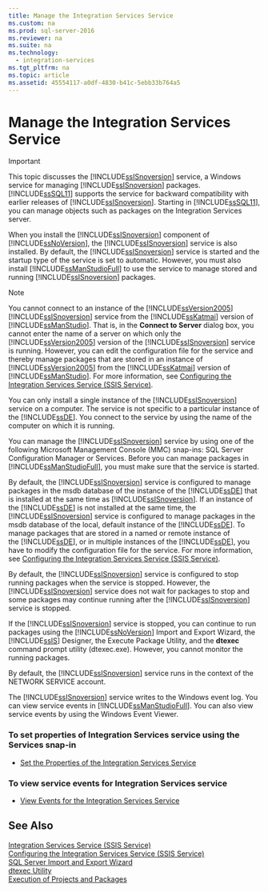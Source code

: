 ```yaml
---
title: Manage the Integration Services Service
ms.custom: na
ms.prod: sql-server-2016
ms.reviewer: na
ms.suite: na
ms.technology: 
  - integration-services
ms.tgt_pltfrm: na
ms.topic: article
ms.assetid: 45554117-a0df-4830-b41c-5ebb33b764a5
---
```

# Manage the Integration Services Service
    
> [!IMPORTANT]  
>  This topic discusses the [!INCLUDE[ssISnoversion](../../Token/Other/ssISnoversion_md.md)] service, a Windows service for managing [!INCLUDE[ssISnoversion](../../Token/Other/ssISnoversion_md.md)] packages. [!INCLUDE[ssSQL11](../../Token/Other/ssSQL11_md.md)] supports the service for backward compatibility with earlier releases of [!INCLUDE[ssISnoversion](../../Token/Other/ssISnoversion_md.md)]. Starting in [!INCLUDE[ssSQL11](../../Token/Other/ssSQL11_md.md)], you can manage objects such as packages on the Integration Services server.  
  
 When you install the [!INCLUDE[ssISnoversion](../../Token/Other/ssISnoversion_md.md)] component of [!INCLUDE[ssNoVersion](../../Token/Other/ssNoVersion_md.md)], the [!INCLUDE[ssISnoversion](../../Token/Other/ssISnoversion_md.md)] service is also installed. By default, the [!INCLUDE[ssISnoversion](../../Token/Other/ssISnoversion_md.md)] service is started and the startup type of the service is set to automatic. However, you must also install [!INCLUDE[ssManStudioFull](../../Token/Other/ssManStudioFull_md.md)] to use the service to manage stored and running [!INCLUDE[ssISnoversion](../../Token/Other/ssISnoversion_md.md)] packages.  
  
> [!NOTE]  
>  You cannot connect to an instance of the [!INCLUDE[ssVersion2005](../../Token/Other/ssVersion2005_md.md)][!INCLUDE[ssISnoversion](../../Token/Other/ssISnoversion_md.md)] service from the [!INCLUDE[ssKatmai](../../Token/Other/ssKatmai_md.md)] version of [!INCLUDE[ssManStudio](../../Token/Other/ssManStudio_md.md)]. That is, in the **Connect to Server** dialog box, you cannot enter the name of a server on which only the [!INCLUDE[ssVersion2005](../../Token/Other/ssVersion2005_md.md)] version of the [!INCLUDE[ssISnoversion](../../Token/Other/ssISnoversion_md.md)] service is running. However, you can edit the configuration file for the service and thereby manage packages that are stored in an instance of [!INCLUDE[ssVersion2005](../../Token/Other/ssVersion2005_md.md)] from the [!INCLUDE[ssKatmai](../../Token/Other/ssKatmai_md.md)] version of [!INCLUDE[ssManStudio](../../Token/Other/ssManStudio_md.md)]. For more information, see [Configuring the Integration Services Service &#40;SSIS Service&#41;](../../Topics/TopicNameNotContainA/Configuring-the-Integration-Services-Service--SSIS-Service-.md).  
  
 You can only install a single instance of the [!INCLUDE[ssISnoversion](../../Token/Other/ssISnoversion_md.md)] service on a computer. The service is not specific to a particular instance of the [!INCLUDE[ssDE](../../Token/Other/ssDE_md.md)]. You connect to the service by using the name of the computer on which it is running.  
  
 You can manage the [!INCLUDE[ssISnoversion](../../Token/Other/ssISnoversion_md.md)] service by using one of the following Microsoft Management Console \(MMC\) snap\-ins: SQL Server Configuration Manager or Services. Before you can manage packages in [!INCLUDE[ssManStudioFull](../../Token/Other/ssManStudioFull_md.md)], you must make sure that the service is started.  
  
 By default, the [!INCLUDE[ssISnoversion](../../Token/Other/ssISnoversion_md.md)] service is configured to manage packages in the msdb database of the instance of the [!INCLUDE[ssDE](../../Token/Other/ssDE_md.md)] that is installed at the same time as [!INCLUDE[ssISnoversion](../../Token/Other/ssISnoversion_md.md)]. If an instance of the [!INCLUDE[ssDE](../../Token/Other/ssDE_md.md)] is not installed at the same time, the [!INCLUDE[ssISnoversion](../../Token/Other/ssISnoversion_md.md)] service is configured to manage packages in the msdb database of the local, default instance of the [!INCLUDE[ssDE](../../Token/Other/ssDE_md.md)]. To manage packages that are stored in a named or remote instance of the [!INCLUDE[ssDE](../../Token/Other/ssDE_md.md)], or in multiple instances of the [!INCLUDE[ssDE](../../Token/Other/ssDE_md.md)], you have to modify the configuration file for the service. For more information, see [Configuring the Integration Services Service &#40;SSIS Service&#41;](../../Topics/TopicNameNotContainA/Configuring-the-Integration-Services-Service--SSIS-Service-.md).  
  
 By default, the [!INCLUDE[ssISnoversion](../../Token/Other/ssISnoversion_md.md)] service is configured to stop running packages when the service is stopped. However, the [!INCLUDE[ssISnoversion](../../Token/Other/ssISnoversion_md.md)] service does not wait for packages to stop and some packages may continue running after the [!INCLUDE[ssISnoversion](../../Token/Other/ssISnoversion_md.md)] service is stopped.  
  
 If the [!INCLUDE[ssISnoversion](../../Token/Other/ssISnoversion_md.md)] service is stopped, you can continue to run packages using the [!INCLUDE[ssNoVersion](../../Token/Other/ssNoVersion_md.md)] Import and Export Wizard, the [!INCLUDE[ssIS](../../Token/Other/ssIS_md.md)] Designer, the Execute Package Utility, and the **dtexec** command prompt utility \(dtexec.exe\). However, you cannot monitor the running packages.  
  
 By default, the [!INCLUDE[ssISnoversion](../../Token/Other/ssISnoversion_md.md)] service runs in the context of the NETWORK SERVICE account.  
  
 The [!INCLUDE[ssISnoversion](../../Token/Other/ssISnoversion_md.md)] service writes to the Windows event log. You can view service events in [!INCLUDE[ssManStudioFull](../../Token/Other/ssManStudioFull_md.md)]. You can also view service events by using the Windows Event Viewer.  
  
### To set properties of Integration Services service using the Services snap\-in  
  
-   [Set the Properties of the Integration Services Service](../../Topics/TopicNameNotContainA/Set-the-Properties-of-the-Integration-Services-Service.md)  
  
### To view service events for Integration Services service  
  
-   [View Events for the Integration Services Service](../../Topics/TopicNameNotContainA/View-Events-for-the-Integration-Services-Service.md)  
  
## See Also  
 [Integration Services Service &#40;SSIS Service&#41;](../../Topics/TopicNameNotContainA/Integration-Services-Service--SSIS-Service-.md)   
 [Configuring the Integration Services Service &#40;SSIS Service&#41;](../../Topics/TopicNameNotContainA/Configuring-the-Integration-Services-Service--SSIS-Service-.md)   
 [SQL Server Import and Export Wizard](../../Topics/TopicNameNotContainA/SQL-Server-Import-and-Export-Wizard.md)   
 [dtexec Utility](../../Topics/TopicNameNotContainA/dtexec-Utility.md)   
 [Execution of Projects and Packages](../../Topics/TopicNameNotContainA/Execution-of-Projects-and-Packages.md)  
  
  